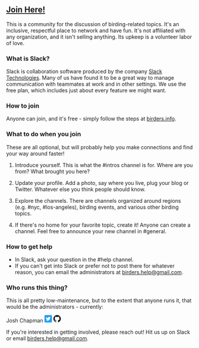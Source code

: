 ## [Join Here!](http://www.birders.info)

This is a community for the discussion of birding-related topics. It's an inclusive, respectful place to network and have fun. It's not affiliated with any organization, and it isn't selling anything. Its upkeep is a volunteer labor of love.

### What is Slack?

Slack is collaboration software produced by the company [Slack Technologies](https://get.slack.help/hc/en-us/articles/115004071768-What-is-Slack-). Many of us have found it to be a great way to manage communication with teammates at work and in other settings. We use the free plan, which includes just about every feature we might want.

### How to join

Anyone can join, and it's free - simply follow the steps at [birders.info](http://www.birders.info).

### What to do when you join

These are all optional, but will probably help you make connections and find your way around faster!

1. Introduce yourself. This is what the #intros channel is for. Where are you from? What brought you here?

1. Update your profile. Add a photo, say where you live, plug your blog or Twitter. Whatever else you think people should know.

1. Explore the channels. There are channels organized around regions (e.g. #nyc, #los-angeles), birding events, and various other birding topics.

1. If there's no home for your favorite topic, create it! Anyone can create a channel. Feel free to announce your new channel in #general.

### How to get help

- In Slack, ask your question in the #help channel.
- If you can't get into Slack or prefer not to post there for whatever reason, you can email the administrators at birders.help@gmail.com.

### Who runs this thing?

This is all pretty low-maintenance, but to the extent that anyone runs it, that would be the administrators - currently:

Josh Chapman
[![Twitter](img/Twitter_Social_Icon_Rounded_Square_Color.png)](https://twitter.com/j_chapper)
[![GitHub](img/GitHub-Mark.png)](https://github.com/joshuahchapman)

If you're interested in getting involved, please reach out! Hit us up on Slack or email birders.help@gmail.com.
